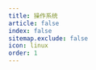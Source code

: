 ```yaml
---
title: 操作系统
article: false
index: false
sitemap.exclude: false
icon: linux
order: 1
---
```

